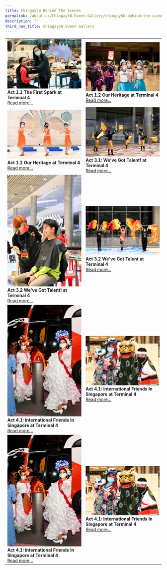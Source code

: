 ```yaml
---
title: Chingay50 Behind The Scenes
permalink: /about-us/Chingay50-Event-Gallery/chingay50-behind-the-scenes
description: ""
third_nav_title: Chingay50 Event Gallery
---
```


<table width="100%" border="0">
	<tr>
		<td width="50%" style="border:0px;"><img src="/images/Event%20Gallery/Behind%20The%20Scenes/Dance%20Inspiration-01.jpg" alt="Act 1.1 The First Spark at Terminal 4" style="width:370px;height:auto;" /><br /><b>Act 1.1 The First Spark at Terminal 4</b><br/><a href="/event-gallery/Chingay-50-Behind-The-Scenes/act-1-1-the-first-spark-at-termina-4">Read more...</a></td>
<td width="50%" style="border:0px;"><img src="/images/Event%20Gallery/Behind%20The%20Scenes/Act%201%20Da%20Tou%20Wawa%20The%20Academy%20of%20Dance%20and%20Shimmyrina-01.jpg" alt="Act 1.2 Our Heritage at Terminal 4" style="width:370px;height:auto;" /><br /><b>Act 1.2 Our Heritage at Terminal 4</b><br/><a href="/event-gallery/Chingay-50-Behind-The-Scenes/act-1-2-our-heritage-at-changi-terminal-4">Read more...</a></td>
	</tr>
	<tr>
		<td width="50%" style="border:0px;"><img src="/images/Event%20Gallery/Behind%20The%20Scenes/Act%202%20Butterfly%20Girls-01.jpg" alt="Act 1.2 Our Heritage at Terminal 4" style="width:370px;height:auto;" /><br /><b>Act 1.2 Our Heritage at Terminal 4</b><br/><a href="/event-gallery/Chingay-50-Behind-The-Scenes/act-1-2-our-heritage-at-terminal-4">Read more...</a></td>
<td width="50%" style="border:0px;"><img src="/images/Event%20Gallery/Behind%20The%20Scenes/Act%203%201%20Soka%20Gakkai%20flagturners%20practicing-01.jpg" alt="Act 3.1: We've Got Talent! at Terminal 4" style="width:370px;height:auto;" /><br /><b>Act 3.1: We've Got Talent! at Terminal 4</b><br/><a href="/event-gallery/Chingay-50-Behind-The-Scenes/we-ve-got-talent-at-terminal-4">Read more...</a></td>
	</tr>
	<tr>
		<td width="50%" style="border:0px;"><img src="/images/Event%20Gallery/Behind%20The%20Scenes/Act%204%201%20Community%20Star%20Joshua%20Low-01.jpg" alt="Act 3.2 We've Got Talent! at Terminal 4" style="width:370px;height:auto;" /><br /><b>Act 3.2 We've Got Talent! at Terminal 4</b><br/><a href="/event-gallery/Chingay-50-Behind-The-Scenes/Act3-2-We-ve-Got-Talent-at-Terminal-4">Read more...</a></td>
<td width="50%" style="border:0px;"><img src="/images/Event%20Gallery/Behind%20The%20Scenes/Category%20Cover%20Photo-01.jpg" alt="Act 3.2 We've Got Talent at Terminal 4" style="width:370px;height:auto;" /><br /><b>Act 3.2 We've Got Talent at Terminal 4</b><br/><a href="/event-gallery/Chingay-50-Behind-The-Scenes/act-3-2-We-ve-Got-Talent-at-Terminal-4">Read more...</a></td>
	</tr>
	<tr>
		<td width="50%" style="border:0px;"><img src="/images/Event%20Gallery/Behind%20The%20Scenes/International%20Friends%20boarding%20bus%20to%20Jewel-01.jpg" alt="Act 4.1: International Friends In Singapore at Terminal 4" style="width:370px;height:auto;" /><br /><b>Act 4.1: International Friends In Singapore at Terminal 4</b><br/><a href="/event-gallery/Chingay-50-Behind-The-Scenes/Act-4-1-International-Friends-In-Singapore-at-Terminal-4">Read more...</a></td>
<td width="50%" style="border:0px;"><img src="/images/Event%20Gallery/Behind%20The%20Scenes/International%20Friends%20Japanese-01.jpg" alt="Act 4.1: International Friends In Singapore at Terminal 4" style="width:370px;height:auto;" /><br /><b>Act 4.1: International Friends In Singapore at Terminal 4</b><br/><a href="/event-gallery/Chingay-50-Behind-The-Scenes/Act-4-1-Int-Friends-In-Singapore-at-Changi-Terminal4">Read more...</a></td>
	</tr>
	<tr>
		<td width="50%" style="border:0px;"><img src="/images/Event%20Gallery/Behind%20The%20Scenes/International%20Friends%20boarding%20bus%20to%20Jewel-01.jpg" alt="Act 4.1: International Friends In Singapore at Terminal 4" style="width:370px;height:auto;" /><br /><b>Act 4.1: International Friends In Singapore at Terminal 4</b><br/><a href="/event-gallery/Chingay-50-Behind-The-Scenes/Act-4-1-International-Friends-In-Singapore-at-Terminal-4">Read more...</a></td>
<td width="50%" style="border:0px;"><img src="/images/Event%20Gallery/Behind%20The%20Scenes/International%20Friends%20Japanese-01.jpg" alt="Act 4.1: International Friends In Singapore at Terminal 4" style="width:370px;height:auto;" /><br /><b>Act 4.1: International Friends In Singapore at Terminal 4</b><br/><a href="/event-gallery/Chingay-50-Behind-The-Scenes/Act-4-1-Int-Friends-In-Singapore-at-Changi-Terminal4">Read more...</a></td>
	</tr>
	</table>